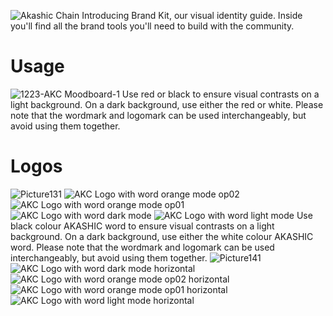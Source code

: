 ![Akashic Chain](https://github.com/user-attachments/assets/32a63b12-b267-49db-a47c-3224d6ce67e2)
Introducing Brand Kit, our visual identity guide. Inside you'll find all the brand tools you'll need to build with the community.
# Usage
![1223-AKC Moodboard-1](https://github.com/user-attachments/assets/27dca3bb-b70c-43f8-9a8e-164fef750c8a)
Use red or black to ensure visual contrasts on a light background. On a dark background, use either the red or white. Please note that the wordmark and logomark can be used interchangeably, but avoid using them together.
# Logos
![Picture131](https://github.com/user-attachments/assets/f025492b-c8fd-45b7-9c11-8d32d8298afe)
![AKC Logo with word orange mode op02](https://github.com/user-attachments/assets/400b534d-dab1-4971-b189-68d8c8de9eb7)
![AKC Logo with word orange mode op01](https://github.com/user-attachments/assets/b8a64bff-d5d7-4762-9ade-9c31ec551ac2)
![AKC Logo with word dark mode](https://github.com/user-attachments/assets/6d8c17bb-365b-4872-bbb5-3dd6eef3311d)
![AKC Logo with word light mode](https://github.com/user-attachments/assets/90380705-62ec-4187-a424-59d530852501)
Use black colour AKASHIC word to ensure visual contrasts on a light background. On a dark background, use either the white colour AKASHIC word. Please note that the wordmark and logomark can be used interchangeably, but avoid using them together.
![Picture141](https://github.com/user-attachments/assets/91835cc7-d3d6-4c66-908c-3d6b63064935)
![AKC Logo with word dark mode horizontal](https://github.com/user-attachments/assets/f076777a-98a8-4a28-9102-c8f6c5751f19)
![AKC Logo with word orange mode op02 horizontal](https://github.com/user-attachments/assets/cdf62395-bd66-47d4-8c68-28a7fed0fceb)
![AKC Logo with word orange mode op01 horizontal](https://github.com/user-attachments/assets/ec455219-f250-4315-8d8a-5ebcf90e2206)
![AKC Logo with word light mode horizontal](https://github.com/user-attachments/assets/63396d65-312c-48ed-96ce-a8f69c0bf0a2)
